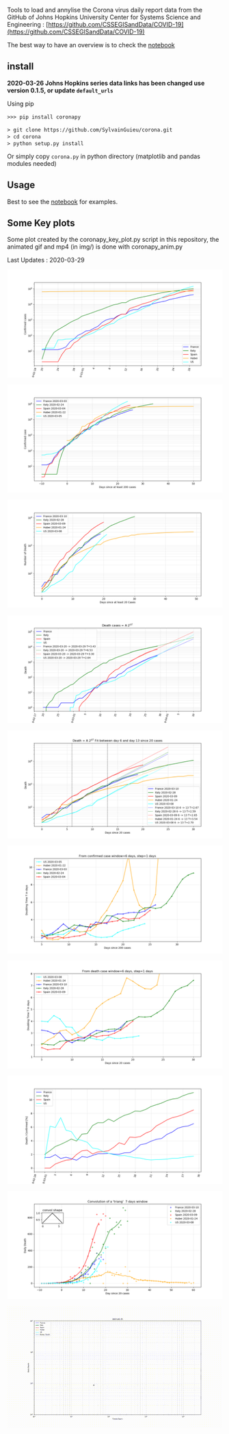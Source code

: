 
Tools to load and annylise the Corona virus daily report data from the GitHub of Johns Hopkins University Center for Systems Science and Engineering : [https://github.com/CSSEGISandData/COVID-19](https://github.com/CSSEGISandData/COVID-19)

The best way to have an overview is to check the [notebook](./corona.ipynb)

## install 

**2020-03-26 Johns Hopkins series data links has been changed use version 0.1.5, or update `default_urls`**

Using pip

```
>>> pip install coronapy 
```

```
> git clone https://github.com/SylvainGuieu/corona.git
> cd corona 
> python setup.py install
```

Or simply copy `corona.py` in python directory (matplotlib and pandas modules needed)

## Usage 

Best to see the [notebook](./corona.ipynb) for examples. 

## Some Key plots
Some plot created by the coronapy_key_plot.py script in this repository, the animated gif and mp4 (in img/) is done with coronapy_anim.py  

Last Updates : 2020-03-29

![](./img/confirmed.png)

![](./img/confirmed_days_200.png)

![](./img/death_days_20.png)

![](./img/death_fit.png)

![](./img/death_fit_days.png)

![](./img/confirmed_T.png)

![](./img/death_T.png)

![](./img/death_ratio.png)

![](./img/death_daily.png)

![daily death over total](./img/daily_total_date.gif)


